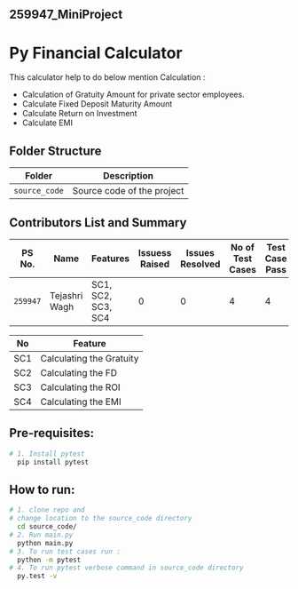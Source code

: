 ## 259947_MiniProject
# Py Financial Calculator

This calculator help to do below mention Calculation : 

* Calculation of Gratuity Amount for private sector employees.
* Calculate Fixed Deposit Maturity Amount
* Calculate Return on Investment
* Calculate EMI


## Folder Structure
Folder             | Description
-------------------| -----------------------------------------
`source_code`   | Source code of the project


## Contributors List and Summary
PS No. |  Name   |    Features    | Issuess Raised |Issues Resolved|No of Test Cases|Test Case Pass
---------|-------------|----------------|----------------|---------------|-------------|--------------
`259947` | Tejashri Wagh  | SC1, SC2, SC3, SC4| 0   | 0  | 4   | 4     

| No |Feature  |
|--|--|
| SC1 |Calculating the Gratuity  |
| SC2 |Calculating the FD  |
| SC3 |Calculating the ROI |
| SC4 |Calculating the EMI |


## Pre-requisites:
```sh
# 1. Install pytest
  pip install pytest

```    

## How to run:
```sh
# 1. clone repo and
# change location to the source_code directory  
  cd source_code/
# 2. Run main.py 
  python main.py
# 3. To run test cases run : 
  python -m pytest
# 4. To run pytest verbose command in source_code directory
  py.test -v  
```    
